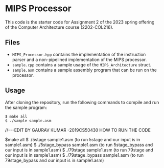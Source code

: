 # MIPS Processor

This code is the starter code for Assignment 2 of the 2023 spring offering of the Computer Architecture course (2202-COL216).

## Files
- `MIPS_Processor.hpp` contains the implementation of the instruction parser and a non-pipelined implementation of the MIPS processor.
- `sample.cpp` contains a sample usage of the `MIPS_Architecture` struct.
- `sample.asm` contains a sample assembly program that can be run on the processor.

## Usage
After cloning the repository, run the following commands to compile and run the sample program:
```bash
$ make all
$ ./sample sample.asm
```

//---EDIT BY GAURAV KUMAR -2019CS50430
HOW TO RUN THE CODE

$make all
$ ./5stage sample1.asm  (to run 5stage and our input is in sample1.asm)
$ ./5stage_bypass sample1.asm  (to run 5stage_bypass and our input is in sample1.asm)
$ ./79stage sample1.asm  (to run 79stage and our input is in sample1.asm)
$ ./79stage_bypass sample1.asm  (to run 79stage_bypass and our input is in sample1.asm)
